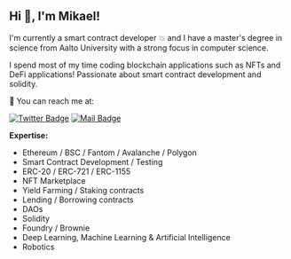 <h2> Hi 👋, I'm Mikael! </h2>

I'm currently a smart contract developer 💥 and I have a master's degree in science from Aalto University with a strong focus in computer science. 

I spend most of my time coding blockchain applications such as NFTs and DeFi applications! Passionate about smart contract development and solidity.



📧 You can reach me at:


[![Twitter Badge](https://img.shields.io/badge/-@maakkoeth-1ca0f1?style=flat&labelColor=1ca0f1&logo=twitter&logoColor=white&link=https://twitter.com/maakkoeth)](https://twitter.com/mikaelaakko) [![Mail Badge](https://img.shields.io/badge/-mikael.aakko-c0392b?style=flat&labelColor=c0392b&logo=gmail&logoColor=white)](mailto:mikael@lohko.io)
  
**Expertise:**   

 - Ethereum / BSC / Fantom / Avalanche / Polygon
 - Smart Contract Development / Testing
 - ERC-20 / ERC-721 / ERC-1155
 - NFT Marketplace
 - Yield Farming / Staking contracts
 - Lending / Borrowing contracts
 - DAOs
 - Solidity
 - Foundry / Brownie
 - Deep Learning, Machine Learning & Artificial Intelligence
 - Robotics




#
